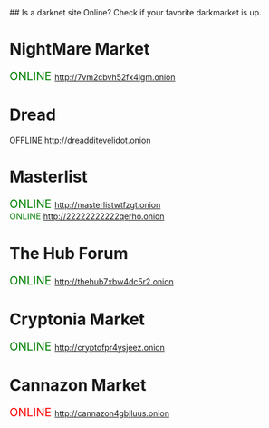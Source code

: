 
<!DOCTYPE html>
<html lang="en-US">
  <head>
    <meta charset='utf-8'>
    <meta http-equiv="X-UA-Compatible" content="IE=edge">
    <meta name="viewport" content="width=device-width, initial-scale=1">
    <link rel="stylesheet" href="/hacker/assets/css/style.css?v=e193e8e825d1db5b6c1761cb8026a0d6f0e29142">
## Is a darknet site Online?
Check if your favorite darkmarket is up.

# NightMare Market
<span style="color:green;font-size:20px"> ONLINE </span>http://7vm2cbvh52fx4lgm.onion<br>
# Dread 

  OFFLINE http://dreadditevelidot.onion

# Masterlist

<span style="color:green;font-size:20px"> ONLINE </span> http://masterlistwtfzgt.onion<br>
<span style="color:green;font-size:15px"> ONLINE </span> http://22222222222qerho.onion<br>



# The Hub Forum
<span style="color:green;font-size:20px"> ONLINE </span> http://thehub7xbw4dc5r2.onion<br>


# Cryptonia Market
<span style="color:green;font-size:20px"> ONLINE </span> http://cryptofpr4ysjeez.onion<br>

# Cannazon Market
<span style="color:red;  font-size:20px"> ONLINE </span>  http://cannazon4gbjluus.onion<br>
